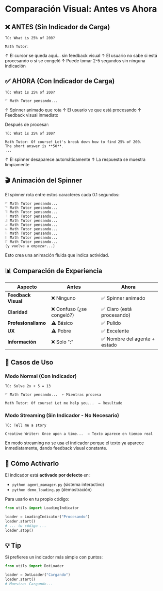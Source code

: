 # Comparación Visual: Antes vs Ahora

## ❌ ANTES (Sin Indicador de Carga)

```
Tú: What is 25% of 200?

Math Tutor: 
```
↑ El cursor se queda aquí... sin feedback visual
↑ El usuario no sabe si está procesando o si se congeló
↑ Puede tomar 2-5 segundos sin ninguna indicación


## ✅ AHORA (Con Indicador de Carga)

```
Tú: What is 25% of 200?

⠋ Math Tutor pensando...
```
↑ Spinner animado que rota
↑ El usuario ve que está procesando
↑ Feedback visual inmediato

Después de procesar:
```
Tú: What is 25% of 200?

Math Tutor: Of course! Let's break down how to find 25% of 200.
The short answer is **50**.
...
```
↑ El spinner desaparece automáticamente
↑ La respuesta se muestra limpiamente


## 🎬 Animación del Spinner

El spinner rota entre estos caracteres cada 0.1 segundos:

```
⠋ Math Tutor pensando...
⠙ Math Tutor pensando...
⠹ Math Tutor pensando...
⠸ Math Tutor pensando...
⠼ Math Tutor pensando...
⠴ Math Tutor pensando...
⠦ Math Tutor pensando...
⠧ Math Tutor pensando...
⠇ Math Tutor pensando...
⠏ Math Tutor pensando...
(y vuelve a empezar...)
```

Esto crea una animación fluida que indica actividad.


## 📊 Comparación de Experiencia

| Aspecto | Antes | Ahora |
|---------|-------|-------|
| **Feedback Visual** | ❌ Ninguno | ✅ Spinner animado |
| **Claridad** | ❌ Confuso (¿se congeló?) | ✅ Claro (está procesando) |
| **Profesionalismo** | ⚠️ Básico | ✅ Pulido |
| **UX** | ⚠️ Pobre | ✅ Excelente |
| **Información** | ❌ Solo ":" | ✅ Nombre del agente + estado |


## 🎯 Casos de Uso

### Modo Normal (Con Indicador)
```
Tú: Solve 2x + 5 = 13

⠋ Math Tutor pensando...  ← Mientras procesa

Math Tutor: Of course! Let me help you...  ← Resultado
```

### Modo Streaming (Sin Indicador - No Necesario)
```
Tú: Tell me a story

Creative Writer: Once upon a time...  ← Texto aparece en tiempo real
```
En modo streaming no se usa el indicador porque el texto ya aparece
inmediatamente, dando feedback visual constante.


## 🔧 Cómo Activarlo

El indicador está **activado por defecto** en:
- `python agent_manager.py` (sistema interactivo)
- `python demo_loading.py` (demostración)

Para usarlo en tu propio código:
```python
from utils import LoadingIndicator

loader = LoadingIndicator("Procesando")
loader.start()
# ... tu código ...
loader.stop()
```


## 💡 Tip

Si prefieres un indicador más simple con puntos:
```python
from utils import DotLoader

loader = DotLoader("Cargando")
loader.start()
# Muestra: Cargando...
```
